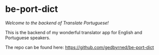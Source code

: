 # be-port-dict

*Welcome to the backend of Translate Portuguese!*

This is the backend of my wonderful translator app for English and Portuguese speakers.

The repo can be found here: https://github.com/gedbyrned/be-port-dict




